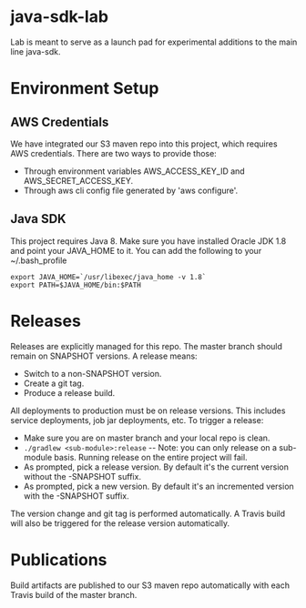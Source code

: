# java-sdk-lab

Lab is meant to serve as a launch pad for experimental additions to the main line java-sdk.

# Environment Setup

## AWS Credentials
We have integrated our S3 maven repo into this project, which requires AWS credentials. There are two ways to provide
those:

- Through environment variables AWS_ACCESS_KEY_ID and AWS_SECRET_ACCESS_KEY.
- Through aws cli config file generated by 'aws configure'.

## Java SDK
This project requires Java 8. Make sure you have installed Oracle JDK 1.8 and point your JAVA_HOME to it. You can add
the following to your ~/.bash_profile

    export JAVA_HOME=`/usr/libexec/java_home -v 1.8`
    export PATH=$JAVA_HOME/bin:$PATH

# Releases
Releases are explicitly managed for this repo. The master branch should remain on SNAPSHOT versions. A release means:

- Switch to a non-SNAPSHOT version.
- Create a git tag.
- Produce a release build.

All deployments to production must be on release versions. This includes service deployments, job jar deployments, etc.
To trigger a release:

- Make sure you are on master branch and your local repo is clean.
- `./gradlew <sub-module>:release`
-- Note: you can only release on a sub-module basis. Running release on the entire project will fail.
- As prompted, pick a release version. By default it's the current version without the -SNAPSHOT suffix.
- As prompted, pick a new version. By default it's an incremented version with the -SNAPSHOT suffix.

The version change and git tag is performed automatically. A Travis build will also be triggered for the release version
automatically.

# Publications
Build artifacts are published to our S3 maven repo automatically with each Travis build of the master branch.
